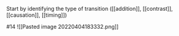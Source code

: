 Start by identifying the type of transition
([[addition]], [[contrast]], [[causation]], [[timing]])


#14 
![[Pasted image 20220404183332.png]]